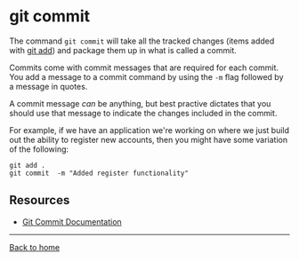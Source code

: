# git commit

The command `git commit` will take all the tracked changes (items added with [git add](./Add.md)) and package them up in what is called a commit.

Commits come with commit messages that are required for each commit.  You add a message to a commit command by using the `-m` flag followed by a message in quotes.

A commit message _can_ be anything, but best practive dictates that you should use that message to indicate the changes included in the commit.

For example, if we have an application we're working on where we just build out the ability to register new accounts, then you might have some variation of the following:

```
git add .
git commit  -m "Added register functionality"
```

## Resources

- [Git Commit Documentation](https://git-scm.com/docs/git-commit)
---

[Back to home](../README.md)

